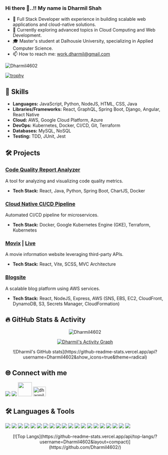 ### Hi there 👋..!! My name is Dharmil Shah

<!--
**Dharmil4602/Dharmil4602** is a ✨ _special_ ✨ repository because its `README.md` (this file) appears on your GitHub profile.

Here are some ideas to get you started:
-->

- 🔭 Full Stack Developer with experience in building scalable web applications and cloud-native solutions.
- 🌱 Currently exploring advanced topics in Cloud Computing and Web Development.
- 🎓 Master's student at Dalhousie University, specializing in Applied Computer Science.
- 📫 How to reach me: [work.dharmil@gmail.com](mailto:work.dharmil@gmail.com)

<p align="left"> <img src="https://komarev.com/ghpvc/?username=Dharmil4602&label=Profile%20views&color=0e75b6&style=flat" alt="Dharmil4602" /> </p>

[![trophy](https://github-profile-trophy.vercel.app/?username=Dharmil4602)](https://github.com/Dharmil4602/github-profile-trophy)

## 🔧 Skills

- **Languages:** JavaScript, Python, NodeJS, HTML, CSS, Java
- **Libraries/Frameworks:** React, GraphQL, Spring Boot, Django, Angular, React Native
- **Cloud:** AWS, Google Cloud Platform, Azure
- **DevOps:** Kubernetes, Docker, CI/CD, Git, Terraform
- **Databases:** MySQL, NoSQL
- **Testing:** TDD, JUnit, Jest

## 🛠️ Projects

### [Code Quality Report Analyzer](https://github.com/Dharmil4602/code-quality-report-analyzer)
A tool for analyzing and visualizing code quality metrics.
- **Tech Stack:** React, Java, Python, Spring Boot, ChartJS, Docker

### [Cloud Native CI/CD Pipeline](https://github.com/Dharmil4602/cloud-native-CI-CD)
Automated CI/CD pipeline for microservices.
- **Tech Stack:** Docker, Google Kubernetes Engine (GKE), Terraform, Kubernetes

### [Movix](https://github.com/Dharmil4602/movie-app) | [Live](https://screen-bay.netlify.app/)
A movie information website leveraging third-party APIs.
- **Tech Stack:** React, Vite, SCSS, MVC Architecture

### [Blogsite](https://github.com/Dharmil4602/blogsite)
A scalable blog platform using AWS services.
- **Tech Stack:** React, NodeJS, Express, AWS (SNS, EBS, EC2, CloudFront, DynamoDB, S3, Secrets Manager, CloudFormation)

## 🔥 GitHub Stats & Activity

<p align="center">
  <img src="https://github-readme-streak-stats.herokuapp.com/?user=Dharmil4602&theme=algolia" alt="Dharmil4602" />
</p>

<p align="center">
  <a href="https://github.com/Dharmil4602/github-readme-activity-graph"><img alt="Dharmil's Activity Graph" src="https://github-readme-activity-graph.cyclic.app/graph?username=dharmil4602&bg_color=000000&color=9e654c&line=4c619e&point=7a4848&area=true&hide_border=true" /></a>
</p>

<p align="center">
  ![Dharmil's GitHub stats](https://github-readme-stats.vercel.app/api?username=Dharmil4602&show_icons=true&theme=radical)
</p>

## 🌐 Connect with me

<a href="https://www.linkedin.com/in/dharmil-shah-a2a0b4188/" ><img src="https://img.icons8.com/fluent/48/000000/linkedin.png" /></a>
<a href="https://auth.geeksforgeeks.org/user/dharmilshah476/practice/" ><img margin="0 15px" src="https://img.icons8.com/color/48/000000/GeeksforGeeks.png" /></a>
<a href="https://www.codechef.com/users/dharmil4602"><img margin="0 15px" width="44px" height="44px" src="https://i.pinimg.com/originals/c5/d9/fc/c5d9fc1e18bcf039f464c2ab6cfb3eb6.jpg" /></a>
<a href="https://www.leetcode.com/dharmil4602"><img src="https://raw.githubusercontent.com/rahuldkjain/github-profile-readme-generator/master/src/images/icons/Social/leet-code.svg" alt="dharmil4602" height="30" width="40" /></a>

## 🛠 Languages & Tools
<p>
<p>
  <img src="https://img.icons8.com/color/48/000000/javascript.png" />
  <img src="https://img.icons8.com/color/48/000000/python.png" />
  <img src="https://img.icons8.com/color/48/000000/java-coffee-cup-logo.png" />
  <img src="https://img.icons8.com/color/48/000000/html-5--v1.png" />
  <img src="https://img.icons8.com/color/48/000000/css3.png" />
  <img src="https://img.icons8.com/plasticine/48/000000/react.png" />
  <img src="https://img.icons8.com/color/48/000000/nodejs.png" />
  <img src="https://img.icons8.com/color/48/000000/graphql.png" />
  <img src="https://img.icons8.com/color/48/000000/spring-logo.png" />
  <img src="https://img.icons8.com/color/48/000000/django.png" />
  <img src="https://img.icons8.com/color/48/000000/angularjs.png" />
  <img src="https://img.icons8.com/cute-clipart/50/000000/react-native.png" />
  <img src="https://img.icons8.com/color/48/000000/amazon-web-services.png" />
  <img src="https://img.icons8.com/color/48/000000/google-cloud.png" />
  <img src="https://img.icons8.com/color/48/000000/docker.png" />
  <img src="https://img.icons8.com/color/48/000000/kubernetes.png" />
  <img src="https://img.icons8.com/color/48/000000/git.png" />
  <img src="https://img.icons8.com/color/48/000000/mysql-logo.png" />
  <img src="https://img.icons8.com/color/48/000000/mongodb.png" />
  <img src="https://img.icons8.com/color/48/000000/terraform.png" />
</p>
</p>

<p align="center">
  [![Top Langs](https://github-readme-stats.vercel.app/api/top-langs/?username=Dharmil4602&layout=compact)](https://github.com/Dharmil4602/)
</p>
